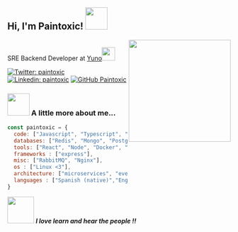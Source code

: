 <h2> Hi, I'm Paintoxic! <img src="https://media.giphy.com/media/FxCPa1YvXm2ZQNHMPT/giphy.gif" width="50"></h2>

<img align='right' src="https://media.giphy.com/media/Ll22OhMLAlVDb8UQWe/giphy.gif" width="230">

</br>SRE Backend Developer at <a href="https://www.y.uno/">Yuno</a><img src="https://media.giphy.com/media/H3kC4ZqqH1XJoK1sCZ/giphy.gif" width="30"> 
</em></p>

[![Twitter: paintoxic](https://img.shields.io/twitter/follow/Paintox1c?style=social)](https://twitter.com/paintox1c)
[![Linkedin: paintoxic](https://img.shields.io/badge/-paintoxic-blue?style=flat-square&logo=Linkedin&logoColor=white&link=https://www.linkedin.com/in/paintoxic/)](https://www.linkedin.com/in/paintoxic/)
[![GitHub Paintoxic](https://img.shields.io/github/followers/paintoxic?label=follow&style=social)](https://github.com/paintoxic)


### <img src="https://media.giphy.com/media/fV1ImRvsEbQXXMT5ml/giphy.gif" width="50"> A little more about me...  

```javascript
const paintoxic = {
  code: ["Javascript", "Typescript", "Python", "Go"],
  databases: ["Redis", "Mongo", "Postgres", "MSsql"],
  tools: ["React", "Node", "Docker", "k8s"],
  frameworks : ["express"],
  misc: ["RabbitMQ", "Nginx"],
  os : ["Linux <3"],
  architecture: ["microservices", "event-driven", "clean architecture"],
  languages : ["Spanish (native)","English (Learning)"]
}
```


<img src="https://media.giphy.com/media/H8Jlq4aDPNIYdcdPnq/giphy.gif" width="60">  <em><b>I love learn and hear the people !!</b></em>
